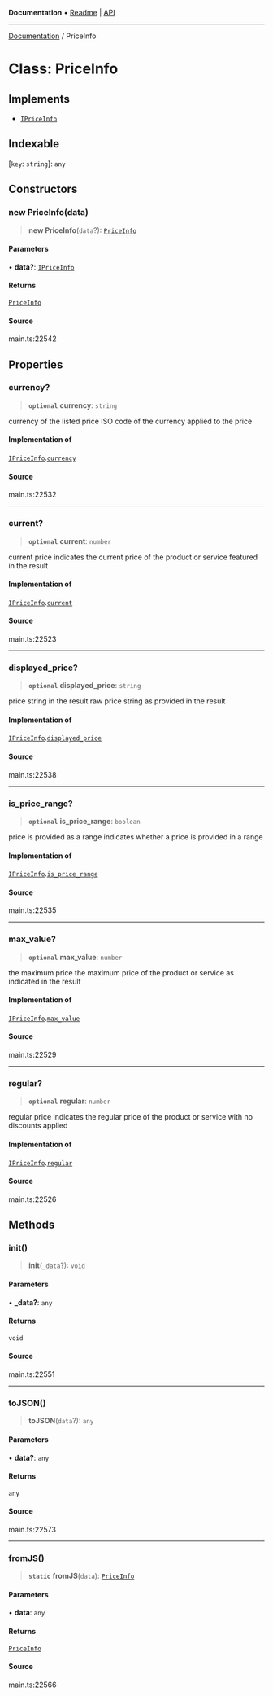 **Documentation** • [Readme](../README.md) \| [API](../globals.md)

***

[Documentation](../README.md) / PriceInfo

# Class: PriceInfo

## Implements

- [`IPriceInfo`](../interfaces/IPriceInfo.md)

## Indexable

 \[`key`: `string`\]: `any`

## Constructors

### new PriceInfo(data)

> **new PriceInfo**(`data`?): [`PriceInfo`](PriceInfo.md)

#### Parameters

• **data?**: [`IPriceInfo`](../interfaces/IPriceInfo.md)

#### Returns

[`PriceInfo`](PriceInfo.md)

#### Source

main.ts:22542

## Properties

### currency?

> **`optional`** **currency**: `string`

currency of the listed price
ISO code of the currency applied to the price

#### Implementation of

[`IPriceInfo`](../interfaces/IPriceInfo.md).[`currency`](../interfaces/IPriceInfo.md#currency)

#### Source

main.ts:22532

***

### current?

> **`optional`** **current**: `number`

current price
indicates the current price of the product or service featured in the result

#### Implementation of

[`IPriceInfo`](../interfaces/IPriceInfo.md).[`current`](../interfaces/IPriceInfo.md#current)

#### Source

main.ts:22523

***

### displayed\_price?

> **`optional`** **displayed\_price**: `string`

price string in the result
raw price string as provided in the result

#### Implementation of

[`IPriceInfo`](../interfaces/IPriceInfo.md).[`displayed_price`](../interfaces/IPriceInfo.md#displayed_price)

#### Source

main.ts:22538

***

### is\_price\_range?

> **`optional`** **is\_price\_range**: `boolean`

price is provided as a range
indicates whether a price is provided in a range

#### Implementation of

[`IPriceInfo`](../interfaces/IPriceInfo.md).[`is_price_range`](../interfaces/IPriceInfo.md#is_price_range)

#### Source

main.ts:22535

***

### max\_value?

> **`optional`** **max\_value**: `number`

the maximum price
the maximum price of the product or service as indicated in the result

#### Implementation of

[`IPriceInfo`](../interfaces/IPriceInfo.md).[`max_value`](../interfaces/IPriceInfo.md#max_value)

#### Source

main.ts:22529

***

### regular?

> **`optional`** **regular**: `number`

regular price
indicates the regular price of the product or service with no discounts applied

#### Implementation of

[`IPriceInfo`](../interfaces/IPriceInfo.md).[`regular`](../interfaces/IPriceInfo.md#regular)

#### Source

main.ts:22526

## Methods

### init()

> **init**(`_data`?): `void`

#### Parameters

• **\_data?**: `any`

#### Returns

`void`

#### Source

main.ts:22551

***

### toJSON()

> **toJSON**(`data`?): `any`

#### Parameters

• **data?**: `any`

#### Returns

`any`

#### Source

main.ts:22573

***

### fromJS()

> **`static`** **fromJS**(`data`): [`PriceInfo`](PriceInfo.md)

#### Parameters

• **data**: `any`

#### Returns

[`PriceInfo`](PriceInfo.md)

#### Source

main.ts:22566
